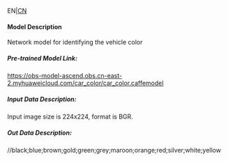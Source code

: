 EN|[CN](README.osc.md)
#### Model Description

Network model for identifying the vehicle color

##### Pre-trained Model Link:

https://obs-model-ascend.obs.cn-east-2.myhuaweicloud.com/car_color/car_color.caffemodel

##### Input Data Description:

Input image size is 224x224, format is BGR.

##### Out Data Description:

//black;blue;brown;gold;green;grey;maroon;orange;red;silver;white;yellow

